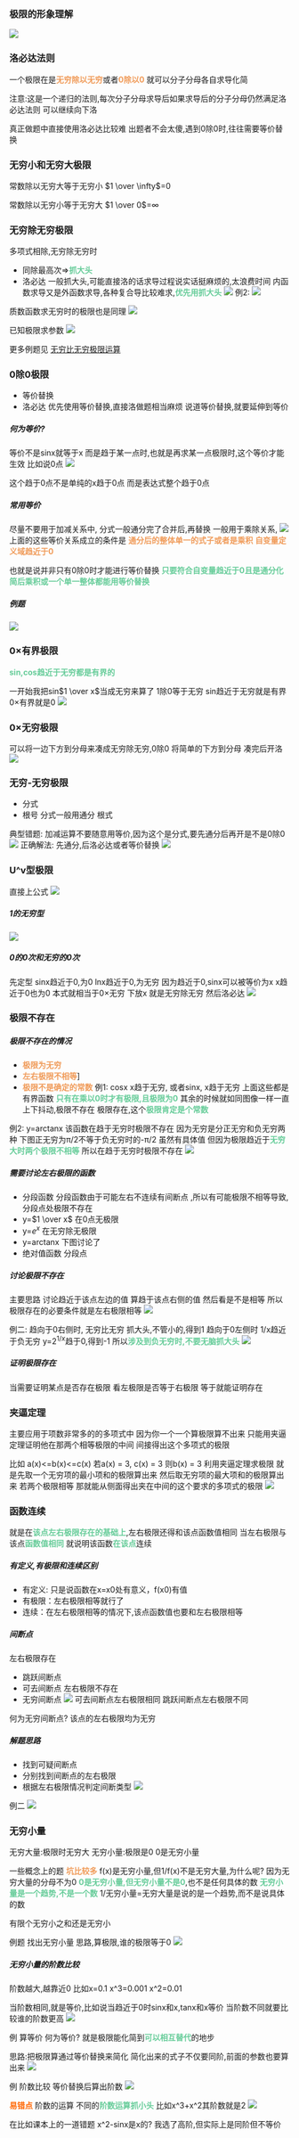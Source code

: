 ### 极限的形象理解
![](img/Pasted%20image%2020221011155000.png)


### 洛必达法则
一个极限在是<font color=#F09B59 style=" font-weight:bold;">无穷除以无穷</font>或者<font color=#F09B59 style=" font-weight:bold;">0除以0</font>
就可以分子分母各自求导化简

注意:这是一个递归的法则,每次分子分母求导后如果求导后的分子分母仍然满足洛必达法则
可以继续向下洛

真正做题中直接使用洛必达比较难
出题者不会太傻,遇到0除0时,往往需要等价替换

### 无穷小和无穷大极限
常数除以无穷大等于无穷小
$1 \over \infty$=0

常数除以无穷小等于无穷大
$1 \over 0$=$\infty$
### 无穷除无穷极限
多项式相除,无穷除无穷时
* 同除最高次=><font color=#66CC99 style=" font-weight:bold;">抓大头</font>
* 洛必达
一般抓大头,可能直接洛的话求导过程说实话挺麻烦的,太浪费时间
内函数求导又是外函数求导,各种复合导比较难求,<font color=#66CC99 style=" font-weight:bold;">优先用抓大头</font>
![](img/Pasted%20image%2020221011155802.png)
例2:
![](img/Pasted%20image%2020221011155959.png)

质数函数求无穷时的极限也是同理
![](img/Pasted%20image%2020221011160341.png)

已知极限求参数
![](img/Pasted%20image%2020221011161136.png)

更多例题见
[无穷比无穷极限运算](数学总结#####无穷比无穷极限运算)

### 0除0极限
* 等价替换
* 洛必达
优先使用等价替换,直接洛做题相当麻烦
说道等价替换,就要延伸到等价

##### 何为等价?
等价不是sinx就等于x
而是趋于某一点时,也就是再求某一点极限时,这个等价才能生效
比如说0点
![](img/Pasted%20image%2020221012143751.png)

这个趋于0点不是单纯的x趋于0点
而是表达式整个趋于0点

##### 常用等价
尽量不要用于加减关系中,
分式一般通分完了合并后,再替换
一般用于乘除关系,
![](img/Pasted%20image%2020221012152151.png)
上面的这些等价关系成立的条件是
<font color=#F09B59 style=" font-weight:bold;">通分后的整体单一的式子或者是乘积</font>
<font color=#F09B59 style=" font-weight:bold;">自变量定义域趋近于0</font>

也就是说并非只有0除0时才能进行等价替换
<font color=#66CC99 style=" font-weight:bold;">只要符合自变量趋近于0且是通分化简后乘积或一个单一整体都能用等价替换</font>


##### 例题
![](img/Pasted%20image%2020221012152504.png)
### 0×有界极限
<font color=#66CC99 style=" font-weight:bold;">sin,cos趋近于无穷都是有界的</font>

一开始我把sin$1 \over x$当成无穷来算了
1除0等于无穷
sin趋近于无穷就是有界
0×有界就是0
![](img/Pasted%20image%2020221012155020.png)

### 0×无穷极限
可以将一边下方到分母来凑成无穷除无穷,0除0
将简单的下方到分母
凑完后开洛
![](img/Pasted%20image%2020221012155949.png)

### 无穷-无穷极限
* 分式
* 根号
分式一般用通分
根式

典型错题:
加减运算不要随意用等价,因为这个是分式,要先通分后再开是不是0除0
![](img/Pasted%20image%2020221012160208.png)
正确解法:
先通分,后洛必达或者等价替换
![](img/Pasted%20image%2020221012160533.png)

### U^v型极限

直接上公式
![](img/Pasted%20image%2020221012161739.png)

##### 1的无穷型
![](img/Pasted%20image%2020221012161706.png)

##### 0的0次和无穷的0次
先定型
sinx趋近于0,为0
lnx趋近于0,为无穷
因为趋近于0,sinx可以被等价为x
x趋近于0也为0
本式就相当于0×无穷
下放x
就是无穷除无穷
然后洛必达
![](img/Pasted%20image%2020221012162116.png)


### 极限不存在
##### 极限不存在的情况
* <font color=#F09B59 style=" font-weight:bold;">极限为无穷</font>
* <font color=#F09B59 style=" font-weight:bold;">左右极限不相等</font>]
* <font color=#F09B59 style=" font-weight:bold;">极限不是确定的常数</font>
例1:
cosx   x趋于无穷,
或者sinx, x趋于无穷
上面这些都是有界函数
<font color=#66CC99 style=" font-weight:bold;">只有在乘以0时才有极限,且极限为0</font>
其余的时候就如同图像一样一直上下抖动,极限不存在
极限存在,这个<font color=#66CC99 style=" font-weight:bold;">极限肯定是个常数</font>

例2:
y=arctanx
该函数在趋于无穷时极限不存在
因为无穷是分正无穷和负无穷两种
下图正无穷为π/2不等于负无穷时的-π/2
虽然有具体值
但因为极限趋近于<font color=#66CC99 style=" font-weight:bold;">无穷大时两个极限不相等</font>
所以在趋于无穷时极限不存在
![](img/Pasted%20image%2020221012171757.png)


##### 需要讨论左右极限的函数
* 分段函数
分段函数由于可能左右不连续有间断点
,所以有可能极限不相等导致,分段点处极限不存在
* y=$1 \over x$
在0点无极限
* y=$e^{x}$
在无穷除无极限
* y=arctanx
下图讨论了
* 绝对值函数
分段点



##### 讨论极限不存在
主要思路
讨论趋近于该点左边的值
算趋于该点右侧的值
然后看是不是相等
所以极限存在的必要条件就是左右极限相等
![](img/Pasted%20image%2020221012174606.png)


例二:
趋向于0右侧时,
无穷比无穷
抓大头,不管小的,得到1
趋向于0左侧时
1/x趋近于负无穷
y=$2^{1/x}$趋于0,得到-1
所以<font color=#66CC99 style=" font-weight:bold;">涉及到负无穷时,不要无脑抓大头</font>
![](img/Pasted%20image%2020221012192300.png)

##### 证明极限存在
当需要证明某点是否存在极限
看左极限是否等于右极限
等于就能证明存在

### 夹逼定理
主要应用于项数非常多的的多项式中
因为你一个一个算极限算不出来
只能用夹逼定理证明他在那两个相等极限的中间
间接得出这个多项式的极限

比如
a(x)<=b(x)<=c(x)
若a(x) = 3, c(x) = 3
则b(x) = 3
利用夹逼定理求极限
就是先取一个无穷项的最小项和的极限算出来
然后取无穷项的最大项和的极限算出来
若两个极限相等
那就能从侧面得出夹在中间的这个要求的多项式的极限
![](img/Pasted%20image%2020221012195319.png)


### 函数连续
就是在<font color=#66CC99 style=" font-weight:bold;">该点左右极限存在的基础上</font>,左右极限还得和该点函数值相同
当左右极限与该点<font color=#66CC99 style=" font-weight:bold;">函数值相同</font>
就说明该函数<font color=#66CC99 style=" font-weight:bold;">在该点</font>连续


##### 有定义,有极限和连续区别
* 有定义:   只是说函数在x=x0处有意义，f(x0)有值
* 有极限：左右极限相等就行了
* 连续：在左右极限相等的情况下,该点函数值也要和左右极限相等


##### 间断点
左右极限存在
* 跳跃间断点
* 可去间断点
左右极限不存在
* 无穷间断点
![](img/Pasted%20image%2020221013102039.png)
可去间断点左右极限相同
跳跃间断点左右极限不同



何为无穷间断点?
该点的左右极限均为无穷

##### 解题思路
* 找到可疑间断点
* 分别找到间断点的左右极限
* 根据左右极限情况判定间断类型
![](img/Pasted%20image%2020221013115526.png)

例二
![](img/Pasted%20image%2020221013115613.png)


### 无穷小量
无穷大量:极限时无穷大
无穷小量:极限是0
0是无穷小量

一些概念上的题
<font color=#F09B59 style=" font-weight:bold;">坑比较多</font>
f(x)是无穷小量,但1/f(x)不是无穷大量,为什么呢?
因为无穷大量的分母不为0
<font color=#66CC99 style=" font-weight:bold;">0是无穷小量,但无穷小量不是0</font>,也不是任何具体的数
<font color=#66CC99 style=" font-weight:bold;">无穷小量是一个趋势,不是一个数</font>
1/无穷小量=无穷大量是说的是一个趋势,而不是说具体的数

有限个无穷小之和还是无穷小

例题
找出无穷小量
思路,算极限,谁的极限等于0
![](img/Pasted%20image%2020221014152348.png)


##### 无穷小量的阶数比较
阶数越大,越靠近0
比如x=0.1
x^3=0.001   x^2=0.01

当阶数相同,就是等价,比如说当趋近于0时sinx和x,tanx和x等价
当阶数不同就要比较谁的阶数更高
![](img/Pasted%20image%2020221014153839.png)


例
算等价
何为等价?
就是极限能化简到<font color=#66CC99 style=" font-weight:bold;">可以相互替代</font>的地步

思路:把极限算通过等价替换来简化
简化出来的式子不仅要同阶,前面的参数也要算出来
![](img/Pasted%20image%2020221014155125.png)

例
阶数比较
等价替换后算出阶数
![](img/Pasted%20image%2020221014160455.png)

<font color=#FF6666* style=" font-weight:bold;">易错点</font>
阶数的运算
不同的<font color=#66CC99 style=" font-weight:bold;">阶数运算抓小头</font>
比如x^3+x^2其阶数就是2
![](img/Pasted%20image%2020221014160651.png)

在比如课本上的一道错题
x^2-sinx是x的?
我选了高阶,但实际上是同阶但不等价





